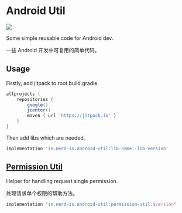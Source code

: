 # Android Util

![](https://jitpack.io/v/Loong-T/android-util.svg?style=flat-square)

Some simple reusable code for Android dev.

一些 Android 开发中可复用的简单代码。

## Usage

Firstly, add jitpack to root build.gradle.

```groovy
allprojects {
    repositories {
        google()
        jcenter()
        maven { url 'https://jitpack.io' }
    }
}
```

Then add libs which are needed.

```groovy
implementation 'in.nerd-is.android-util:lib-name:-lib-version'
```

## [Permission Util](https://github.com/Loong-T/android-util/tree/master/permission_util)
Helper for handling request single permission.

处理请求单个权限的帮助方法。

```groovy
implementation "in.nerd-is.android-util:permission-util:$version"
```

